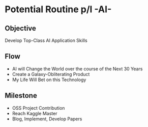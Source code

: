 # Potential Routine p/l -AI-

## Objective

Develop Top-Class AI Application Skills

## Flow

- AI will Change the World over the course of the Next 30 Years
- Create a Galaxy-Obliterating Product
- My Life Will Bet on this Technology

## Milestone

- OSS Project Contribution
- Reach Kaggle Master
- Blog, Implement, Develop Papers
